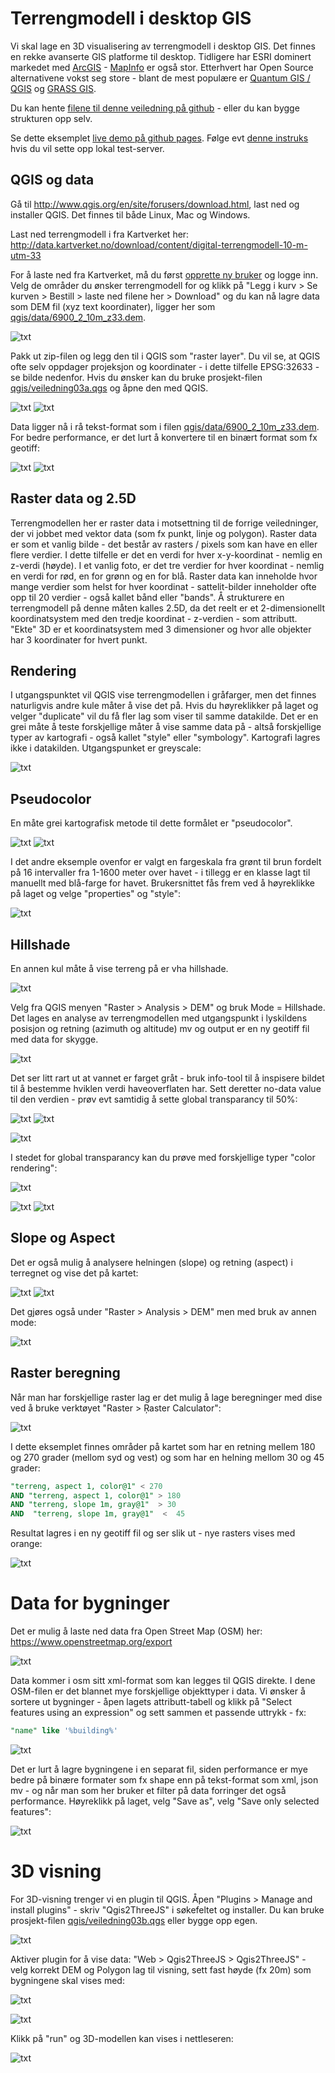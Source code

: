 # Terrengmodell i desktop GIS

Vi skal lage en 3D visualisering av terrengmodell i desktop GIS. Det finnes en rekke avanserte GIS platforme til desktop. Tidligere har ESRI dominert markedet med [ArcGIS](http://www.esri.com/software/arcgis) - [MapInfo](http://www.mapinfo.com/) er også stor. Etterhvert har Open Source alternativene vokst seg store - blant de mest populære er [Quantum GIS / QGIS](http://www.qgis.org/en) og [GRASS GIS](http://grass.osgeo.org/).

Du kan hente [filene til denne veiledning på github](https://github.com/GeoForum/veiledning03) - eller du kan bygge strukturen opp selv.

Se dette eksemplet <a href="http://geoforum.github.io/veiledning03/" target="_blank">live demo på github pages</a>. Følge evt [denne instruks](testserver.md) hvis du vil sette opp lokal test-server.

## QGIS og data
Gå til http://www.qgis.org/en/site/forusers/download.html, last ned og installer QGIS. Det finnes til både Linux, Mac og Windows.

Last ned terrengmodell i fra Kartverket her:
http://data.kartverket.no/download/content/digital-terrengmodell-10-m-utm-33

For å laste ned fra Kartverket, må du først [opprette ny bruker](http://data.kartverket.no/download/user/register) og logge inn. Velg de områder du ønsker terrengmodell for og klikk på "Legg i kurv > Se kurven > Bestill > laste ned filene her > Download" og du kan nå lagre data som DEM fil (xyz text koordinater), ligger her som [qgis/data/6900_2_10m_z33.dem](qgis/data/6900_2_10m_z33.dem).

![txt](img/kv01.png)

Pakk ut zip-filen og legg den til i QGIS som "raster layer". Du vil se, at QGIS ofte selv oppdager projeksjon og koordinater - i dette tilfelle EPSG:32633 - se bilde nedenfor. Hvis du ønsker kan du bruke prosjekt-filen [qgis/veiledning03a.qgs](qgis/veiledning03a.qgs) og åpne den med QGIS.

![txt](img/q04.png) ![txt](img/q03.png)

Data ligger nå i rå tekst-format som i filen [qgis/data/6900_2_10m_z33.dem](qgis/data/6900_2_10m_z33.dem). For bedre performance, er det lurt å konvertere til en binært format som fx geotiff:

![txt](img/q01.png) ![txt](img/q02.png)

## Raster data og 2.5D

Terrengmodellen her  er raster data i motsettning til de forrige veiledninger, der vi jobbet med vektor data (som fx punkt, linje og polygon). Raster data er som et vanlig bilde - det består av rasters / pixels som kan have en eller flere verdier. I dette tilfelle er det en verdi for hver x-y-koordinat - nemlig en z-verdi (høyde). I et vanlig foto, er det tre verdier for hver koordinat - nemlig en verdi for rød, en for grønn og en for blå. Raster data kan inneholde hvor mange verdier som helst for hver koordinat - sattelit-bilder inneholder ofte opp til 20 verdier - også kallet bånd eller "bands". Å strukturere en terrengmodell på denne måten kalles 2.5D, da det reelt er et 2-dimensionellt koordinatsystem med den tredje koordinat - z-verdien - som attributt. "Ekte" 3D er et koordinatsystem med 3 dimensioner og hvor alle objekter har 3 koordinater for hvert punkt.

## Rendering

I utgangspunktet vil QGIS vise terrengmodellen i gråfarger, men det finnes naturligvis andre kule måter å vise det på. Hvis du høyreklikker på laget og velger "duplicate" vil du få fler lag som viser til samme datakilde. Det er en grei måte å teste forskjellige måter å vise samme data på - altså forskjellige typer av kartografi - også kallet "style" eller "symbology". Kartografi lagres ikke i datakilden. Utgangspunket er greyscale:

![txt](img/350_q05a.jpg) 

## Pseudocolor
En måte grei kartografisk metode til dette formålet er "pseudocolor". 

![txt](img/350_q05b.jpg) ![txt](img/350_q05c.jpg)

I det andre eksemple ovenfor er valgt en fargeskala fra grønt til brun fordelt på 16 intervaller fra 1-1600 meter over havet - i tillegg er en klasse lagt til manuellt med blå-farge for havet. Brukersnittet fås frem ved å høyreklikke på laget og velge "properties" og "style":

![txt](img/q06.png)

## Hillshade
En annen kul måte å vise terreng på er vha hillshade. 

![txt](img/350_q07b.jpg) 

Velg fra QGIS menyen "Raster > Analysis > DEM" og bruk Mode = Hillshade. Det lages en analyse av terrengmodellen med utgangspunkt i lyskildens posisjon og retning (azimuth og altitude) mv og output er en ny geotiff fil med data for skygge. 

![txt](img/q07a.png) 

Det ser litt rart ut at vannet er farget gråt - bruk info-tool til å inspisere bildet til å bestemme hviklen verdi haveoverflaten har. Sett deretter no-data value til den verdien - prøv evt samtidig å sette global transparancy til 50%:

![txt](img/q07c.png) ![txt](img/q07d.png)

![txt](img/q07e.png)

I stedet for global transparancy kan du prøve med forskjellige typer "color rendering":

![txt](img/q07f.mutiply.png)

![txt](img/350_q07g.50transp.jpg) ![txt](img/350_q07g.multiply.jpg) 

## Slope og Aspect
Det er også mulig å analysere helningen (slope) og retning (aspect) i terregnet og vise det på kartet:

![txt](img/350_q08b.jpg) ![txt](img/350_q09b.jpg)

Det gjøres også under "Raster > Analysis > DEM" men med bruk av annen mode:

![txt](img/q10.png) 

## Raster beregning

Når man har forskjellige raster lag er det mulig å lage beregninger med dise ved å bruke verktøyet "Raster > Ŗaster Calculator":

![txt](img/q11b.png) 

I dette eksemplet finnes områder på kartet som har en retning mellem 180 og 270 grader (mellom syd og vest) og som har en helning mellom 30 og 45 grader:

```sql
"terreng, aspect 1, color@1" < 270  
AND "terreng, aspect 1, color@1" > 180 
AND "terreng, slope 1m, gray@1"  > 30 
AND  "terreng, slope 1m, gray@1"  <  45
```
Resultat lagres i en ny geotiff fil og ser slik ut - nye rasters vises med orange:

![txt](img/350_q11c.jpg) 

# Data for bygninger

Det er mulig å laste ned data fra Open Street Map (OSM) her:
https://www.openstreetmap.org/export

![txt](img/q12b.png) 

Data kommer i osm sitt xml-format som kan legges til QGIS direkte. I dene OSM-filen er det blannet mye forskjellige objekttyper i data. Vi ønsker å sortere ut bygninger - åpen lagets attributt-tabell og klikk på "Select features using an expression" og sett sammen et passende uttrykk - fx:

```sql
"name" like '%building%'
```

![txt](img/q12a.png) 

Det er lurt å lagre bygningene i en separat fil, siden performance er mye bedre på binære formater som fx shape enn på tekst-format som xml, json mv - og når man som her bruker et filter på data forringer det også performance. Høyreklikk på laget, velg "Save as", velg "Save only selected features":

![txt](img/q12c.png) 

# 3D visning

For 3D-visning trenger vi en plugin til QGIS. Åpen "Plugins > Manage and install plugins" - skriv "Qgis2ThreeJS" i søkefeltet og installer. Du kan bruke prosjekt-filen [qgis/veiledning03b.qgs](qgis/veiledning03b.qgs) eller bygge opp egen.

![txt](img/q12e.png) 

Aktiver plugin for å vise data: "Web > Qgis2ThreeJS > Qgis2ThreeJS" - velg korrekt DEM og Polygon lag til visning, sett fast høyde (fx 20m) som bygningene skal vises med:

![txt](img/q12f.png) 

![txt](img/q12g.png) 

Klikk på "run" og 3D-modellen kan vises i nettleseren:

![txt](img/q12d.jpg) 



